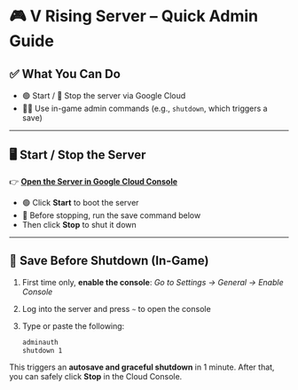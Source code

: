 # 🎮 V Rising Server – Quick Admin Guide

## ✅ What You Can Do

* 🟢 Start / 🔴 Stop the server via Google Cloud
* 🧙‍♂️ Use in-game admin commands (e.g., `shutdown`, which triggers a save)

---

## 🖥️ Start / Stop the Server

👉 [**Open the Server in Google Cloud Console**](https://console.cloud.google.com/compute/instancesDetail/zones/us-west1-b/instances/europa?project=europan-world)

* 🟢 Click **Start** to boot the server
* 🔴 Before stopping, run the save command below
* Then click **Stop** to shut it down

---

## 💾 Save Before Shutdown (In-Game)

1. First time only, **enable the console**:
   *Go to Settings → General → Enable Console*

2. Log into the server and press `~` to open the console

3. Type or paste the following:

   ```bash
   adminauth
   shutdown 1
   ```

This triggers an **autosave and graceful shutdown** in 1 minute. After that, you can safely click **Stop** in the Cloud Console.